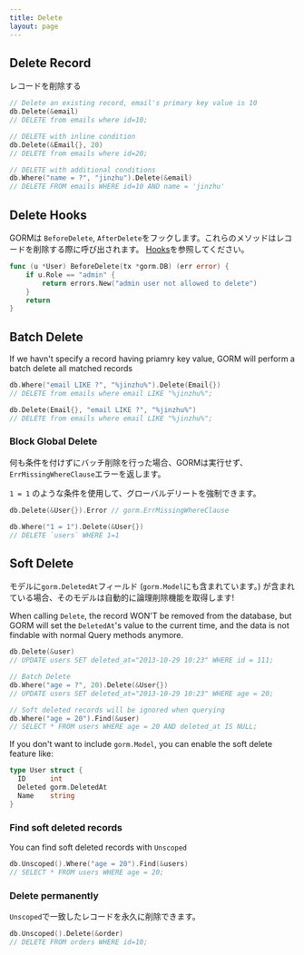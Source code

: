 ```yaml
---
title: Delete
layout: page
---
```


## Delete Record

レコードを削除する

```go
// Delete an existing record, email's primary key value is 10
db.Delete(&email)
// DELETE from emails where id=10;

// DELETE with inline condition
db.Delete(&Email{}, 20)
// DELETE from emails where id=20;

// DELETE with additional conditions
db.Where("name = ?", "jinzhu").Delete(&email)
// DELETE FROM emails WHERE id=10 AND name = 'jinzhu'
```

## Delete Hooks

GORMは `BeforeDelete`, `AfterDelete`をフックします。これらのメソッドはレコードを削除する際に呼び出されます。 [Hooks](hooks.html)を参照してください。

```go
func (u *User) BeforeDelete(tx *gorm.DB) (err error) {
    if u.Role == "admin" {
        return errors.New("admin user not allowed to delete")
    }
    return
}
```

## Batch Delete

If we havn't specify a record having priamry key value, GORM will perform a batch delete all matched records

```go
db.Where("email LIKE ?", "%jinzhu%").Delete(Email{})
// DELETE from emails where email LIKE "%jinzhu%";

db.Delete(Email{}, "email LIKE ?", "%jinzhu%")
// DELETE from emails where email LIKE "%jinzhu%";
```

### Block Global Delete

何も条件を付けずにバッチ削除を行った場合、GORMは実行せず、`ErrMissingWhereClause`エラーを返します。

`1 = 1` のような条件を使用して、グローバルデリートを強制できます。

```go
db.Delete(&User{}).Error // gorm.ErrMissingWhereClause

db.Where("1 = 1").Delete(&User{})
// DELETE `users` WHERE 1=1
```

## Soft Delete

モデルに`gorm.DeletedAt`フィールド (`gorm.Model`にも含まれています。) が含まれている場合、そのモデルは自動的に論理削除機能を取得します!

When calling `Delete`, the record WON'T be removed from the database, but GORM will set the `DeletedAt`'s value to the current time, and the data is not findable with normal Query methods anymore.

```go
db.Delete(&user)
// UPDATE users SET deleted_at="2013-10-29 10:23" WHERE id = 111;

// Batch Delete
db.Where("age = ?", 20).Delete(&User{})
// UPDATE users SET deleted_at="2013-10-29 10:23" WHERE age = 20;

// Soft deleted records will be ignored when querying
db.Where("age = 20").Find(&user)
// SELECT * FROM users WHERE age = 20 AND deleted_at IS NULL;
```

If you don't want to include `gorm.Model`, you can enable the soft delete feature like:

```go
type User struct {
  ID      int
  Deleted gorm.DeletedAt
  Name    string
}
```

### Find soft deleted records

You can find soft deleted records with `Unscoped`

```go
db.Unscoped().Where("age = 20").Find(&users)
// SELECT * FROM users WHERE age = 20;
```

### Delete permanently

`Unscoped`で一致したレコードを永久に削除できます。

```go
db.Unscoped().Delete(&order)
// DELETE FROM orders WHERE id=10;
```
